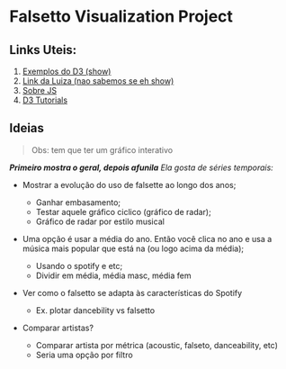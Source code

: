 # Falsetto Visualization Project

## Links Uteis:

1. [Exemplos do D3 (show)](https://github.com/richardadalton/d3examples)
1. [Link da Luiza (nao sabemos se eh show)](https://www.d3-graph-gallery.com/intro_d3js.html)
1. [Sobre JS](http://learnjsdata.com/getting_started.html)
1. [D3 Tutorials](https://github.com/d3/d3/wiki/Tutorials)


## Ideias
> Obs: tem que ter um gráfico interativo

_**Primeiro mostra o geral, depois afunila**_ 
_Ela gosta de séries temporais:_

 - Mostrar a evolução do uso de falsette ao longo dos anos;
    - Ganhar embasamento;
    - Testar aquele gráfico ciclico (gráfico de radar);
    - Gráfico de radar por estilo musical

 - Uma opção é usar a média do ano. Então você clica no ano e usa a música mais popular que está na (ou logo acima da média);
    - Usando o spotify e etc; 
    - Dividir em média, média masc, média fem
- Ver como o falsetto se adapta às características do Spotify
    - Ex. plotar dancebility vs falsetto

- Comparar artistas? 
    - Comparar artista por métrica (acoustic, falseto, danceability, etc)
    - Seria uma opção por filtro
